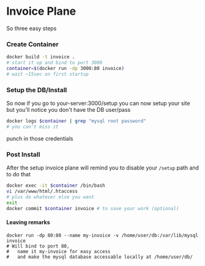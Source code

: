 # Invoice Plane

So three easy steps

### Create Container

```bash
docker build -t invoice .
# start it up and bind to port 3000
container=$(docker run -dp 3000:80 invoice)
# wait ~15sec on first startup
```

### Setup the DB/Install

So now if you go to your-server:3000/setup you can now setup your site
but you'll notice you don't have the DB user/pass

```bash
docker logs $container | grep "mysql root password"
# you can't miss it
```

punch in those credentials

### Post Install

After the setup invoice plane will remind you to disable your `/setup` 
path and to do that

```bash
docker exec -it $container /bin/bash
vi /var/www/html/.htaccess
# plus do whatever else you want
exit
docker commit $container invoice # to save your work (optional)
```

#### Leaving remarks

```
docker run -dp 80:80 --name my-invoice -v /home/user/db:/var/lib/mysql invoice
# Will bind to port 80, 
#   name it my-invoice for easy access 
#   and make the mysql database accessable locally at /home/user/db/
```
